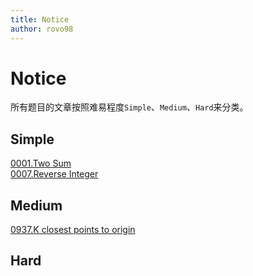 ```yaml
---
title: Notice
author: rovo98
---
```


# Notice

所有题目的文章按照难易程度``Simple``、``Medium``、``Hard``来分类。

## Simple

[0001.Two Sum](/Simple/0001.Two-Sum.html)<br/>
[0007.Reverse Integer](/Simple/0007.Reverse-Integer.html)<br/>

## Medium

[0937.K closest points to origin](/Medium/0937.K-Closest-Points-To-Origin.html)<br/>

## Hard

